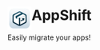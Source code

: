# <img src="data/icons/appshift-icon.png?raw=true" height="47" width="48" align="left" /> AppShift

Easily migrate your apps!
